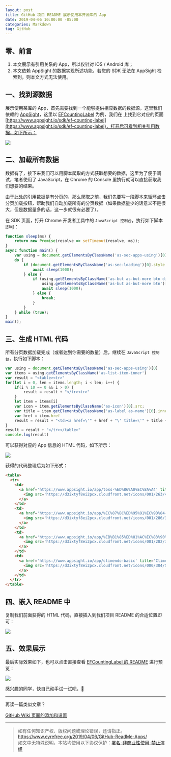 ```yaml
---
layout: post
title: GitHub 项目 README 展示使用本开源库的 App
date: 2019-04-06 10:00:00 -05:00
categories: Markdown
tag: GitHub
---
```


## 零、前言

1. 本文展示有引用关系的 App，所以仅针对 iOS / Android 库；
2. 本文依赖 AppSight 的数据实现所述功能，若您的 SDK 无法在 AppSight 检索到，则本文方式无法使用。

## 一、找到源数据

展示使用某库的 App，首先需要找到一个能够提供相应数据的数据源，这里我们依赖的 [AppSight](https://www.appsight.io)，这里以 [EFCountingLabel](https://github.com/EFPrefix/EFCountingLabel) 为例，我们在 上找到它对应的页面 [https://www.appsight.io/sdk/ef-counting-label](https://www.appsight.io/sdk/ef-counting-label)，打开后可看到相关引用数据，如下所示：

![](https://user-gold-cdn.xitu.io/2019/4/6/169f0f80e72751bc?w=1288&h=917&f=png&s=200364)

## 二、加载所有数据

数据有了，接下来我们可以用脚本爬取的方式获取想要的数据，这里为了便于调试，笔者使用了 JavaScript，在 Chrome 的 Console 里执行就可以直接获取我们想要的结果。

由于此处的引用数据是有分页的，那么爬取之前，我们先要写一段脚本来循环点击分页加载按钮，帮助我们自动加载所有的分页数据（如果数据量少的话意义不是很大，但是数据量多的话，这一步就很有必要了）。

在 SDK 页面，打开 Chrome 开发者工具中的 `JavaScript 控制台`，执行如下脚本即可：

```javascript
function sleep(ms) {
    return new Promise(resolve => setTimeout(resolve, ms));
}
async function main() {
	var using = document.getElementsByClassName('as-sec-apps-using')[0];
	do {
		if (document.getElementsByClassName('as-sec-loading')[0].style.cssText == "display: block;") {
			await sleep(1000);
		} else {
			if (using.getElementsByClassName('as-but as-but-more btn disabled')[0] == null) {
				using.getElementsByClassName('as-but as-but-more btn')[0].click();
				await sleep(1000);
			} else {
				break;
			}
		}
	} while (true);
}
main();
```

## 三、生成 HTML 代码

所有分页数据加载完成（或者达到你需要的数量）后，继续在 `JavaScript 控制台`，执行如下脚本：

```javascript
var using = document.getElementsByClassName('as-sec-apps-using')[0]
var items = using.getElementsByClassName('as-list-item-inner')
var result = "<table><tr>"
for(let i = 0, len = items.length; i < len; i++) {
	if(i % 10 == 0 && i > 0) {
		result = result + "</tr><tr>"
	}
    let item = items[i]
    var icon = item.getElementsByClassName('as-icon')[0].src;
    var title = item.getElementsByClassName('as-label as-name')[0].innerHTML;
    var href = item.href
    result = result + "<td><a href=\'" + href + "\' title=\'" + title + "\'><img src=\'" + icon + "\'></a></td>"
}
result = result + "</tr></table>"
console.log(result)
```

可以获得对应的 App 信息的 HTML 代码，如下所示：

![](https://user-gold-cdn.xitu.io/2019/4/6/169f1408e10d6030?w=1767&h=741&f=png&s=445066)

获得的代码整理后为如下形式：

```html
<table>
  <tr>
    <td>
      <a href='https://www.appsight.io/app/toss-%ED%86%A0%EC%8A%A4' title='토스'>
        <img src='https://d3ixtyf8ei2pcx.cloudfront.net/icons/001/263/485/media/small.png?1530945069'>
      </a>
    </td>
    <td>
      <a href='https://www.appsight.io/app/%EC%87%BC%ED%95%91%EC%9D%84-%EB%9A%9D%EB%94%B1-%ED%8B%B0%EB%AA%AC' title='티몬 - 오늘은 또 어떤 딜?'>
        <img src='https://d3ixtyf8ei2pcx.cloudfront.net/icons/001/286/380/media/small.png?1534301992'>
      </a>
    </td>
    <td>
      <a href='https://www.appsight.io/app/%EB%B1%85%ED%81%AC%EC%83%90%EB%9F%AC%EB%93%9C' title='뱅크샐러드'>
        <img src='https://d3ixtyf8ei2pcx.cloudfront.net/icons/001/282/332/media/small.png?1533591669'>
      </a>
    </td>
    <td>
      <a href='https://www.appsight.io/app/climendo-basic' title='Climendo Basic'>
        <img src='https://d3ixtyf8ei2pcx.cloudfront.net/icons/000/304/533/media/small.png?1481531280'>
      </a>
    </td>
  </tr>
</table>
```

## 四、嵌入 README 中

复制我们前面获得的 HTML 代码，直接插入到我们项目 README 的合适位置即可：

![](https://user-gold-cdn.xitu.io/2019/4/6/169f1441fa3d0f42?w=1181&h=531&f=png&s=120336)

## 五、效果展示

最后实际效果如下，也可以点击直接查看 [EFCountingLabel 的 README](https://github.com/EFPrefix/EFCountingLabel/blob/master/README.md) 进行预览：

![](https://user-gold-cdn.xitu.io/2019/4/6/169f144d8c360486?w=995&h=521&f=png&s=156267)

感兴趣的同学，快自己动手试一试吧，👻

---

再读一篇类似文章？

[GitHub Wiki 页面的添加和设置](https://www.eyrefree.org/2017/07/06/GitHub-Wiki-Introduction/)

---

> 如有任何知识产权、版权问题或理论错误，还请指正。   
> https://www.eyrefree.org/2019/04/06/GitHub-ReadMe-Apps/   
> 如文中无特殊说明，本站均使用以下协议保护：[署名-非商业性使用-禁止演绎](http://creativecommons.org/licenses/by-nc-nd/3.0/cn/)
